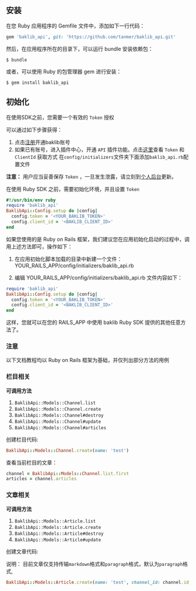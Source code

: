 ## 安装

在您 Ruby 应用程序的 Gemfile 文件中，添加如下一行代码：

```ruby
gem 'baklib_api', git: 'https://github.com/tanmer/baklib_api.git'
```
然后，在应用程序所在的目录下，可以运行 bundle 安装依赖包：

    $ bundle

或者，可以使用 Ruby 的包管理器 gem 进行安装：

    $ gem install baklib_api

## 初始化
在使用SDK之前，您需要一个有效的 `Token` 授权

可以通过如下步骤获得：

1. 点击[注册](https://sso.baklib.com/sign_up)开通baklib账号
2. 如果已有账号，进入插件中心，开通 `API` 插件功能。点击[这里](https://api.baklib.com/overview_doc)查看 `Token` 和 `ClientId` 获取方式
在`config/initializers`文件夹下面添加`baklib_api.rb`配置文件

**注意：** 用户应当妥善保存 `Token` ，一旦发生泄露，请立刻到[个人后台](https://sso.baklib.com/tokens)更新。

在使用 Ruby SDK 之前，需要初始化环境，并且设置 `Token`
```ruby
#!/usr/bin/env ruby
require 'baklib_api'
BaklibApi::Config.setup do |config|
  config.token = '<YOUR_BAKLIB_TOKEN>'
  config.client_id = '<BAKLIB_CLIENT_ID>'
end
```

如果您使用的是 Ruby on Rails 框架，我们建议您在应用初始化启动的过程中，调用上述方法即可，操作如下：

1. 在应用初始化脚本加载的目录中新建一个文件：YOUR_RAILS_APP/config/initializers/baklib_api.rb

2. 编辑 YOUR_RAILS_APP/config/initializers/baklib_api.rb 文件内容如下：

```ruby
require 'baklib_api'
BaklibApi::Config.setup do |config|
  config.token = '<YOUR_BAKLIB_TOKEN>'
  config.client_id = '<BAKLIB_CLIENT_ID>'
end
```
这样，您就可以在您的 RAILS_APP 中使用 baklib Ruby SDK 提供的其他任意方法了。

### 注意
以下文档教程均以 Ruby on Rails 框架为基础，并仅列出部分方法的用例

### 栏目相关

**可调用方法**

1. `BaklibApi::Models::Channel.list`
3. `BaklibApi::Models::Channel.create`
2. `BaklibApi::Models::Channel#destroy`
4. `BaklibApi::Models::Channel#update`
5. `BaklibApi::Models::Channel#articles`

创建栏目代码:

```ruby
BaklibApi::Models::Channel.create(name: 'test')
```

查看当前栏目的文章：
```ruby
channel = BaklibApi::Models::Channel.list.first
articles = channel.articles
```

### 文章相关

**可调用方法**

1. `BaklibApi::Models::Article.list`
3. `BaklibApi::Models::Article.create`
2. `BaklibApi::Models::Article#destroy`
4. `BaklibApi::Models::Article#update`

创建文章代码:

说明： 目前文章仅支持传输`markdown`格式和`paragraph`格式，默认为`paragraph`格式, 
```ruby
BaklibApi::Models::Article.create(name: 'test', channel_id: channel.id, content_type: 'paragraph', content: 'test content')
```
